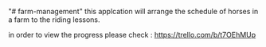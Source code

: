 "# farm-management" 
this applcation will arrange the schedule of horses in a farm to the riding lessons.

in order to view the progress please check : 
https://trello.com/b/t7OEhMUp

